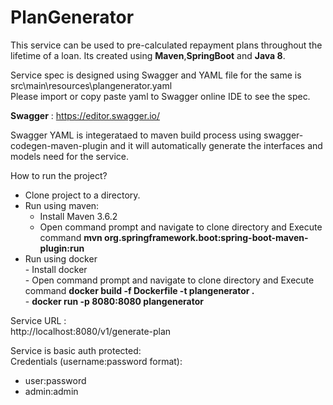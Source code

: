 # PlanGenerator

This service can be used to pre-calculated repayment plans throughout the lifetime of a loan.  Its created using **Maven**,**SpringBoot** and **Java 8**.  

Service spec is designed using Swagger and YAML file for the same is  src\main\resources\plangenerator.yaml  
Please import or copy paste yaml to Swagger online IDE to see the spec.  

**Swagger** : https://editor.swagger.io/    

Swagger YAML is integerataed to maven build process using swagger-codegen-maven-plugin and it will automatically generate the interfaces and models need for the service.      


How to run the project?    

-  Clone project to a directory.  
-  Run using maven:  
      -   Install Maven 3.6.2  
      -   Open command prompt and navigate to clone directory and Execute command **mvn org.springframework.boot:spring-boot-maven-plugin:run** 
- Run using docker  
       -    Install docker  
       -    Open command prompt and navigate to clone directory and Execute command **docker build -f Dockerfile -t plangenerator .**  
       -    **docker run -p 8080:8080 plangenerator**  
      
Service URL :  
http://localhost:8080/v1/generate-plan  

Service is basic auth protected:  
Credentials (username:password format):  
-   user:password  
-   admin:admin  
     



